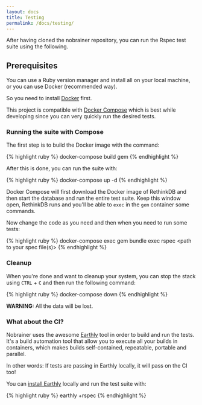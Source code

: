 ```yaml
---
layout: docs
title: Testing
permalink: /docs/testing/
---
```


After having cloned the nobrainer repository, you can run the Rspec test suite
using the following.

## Prerequisites

You can use a Ruby version manager and install all on your local machine, or you
can use Docker (recommended way).

So you need to install [Docker](https://docs.docker.com/get-docker/) first.

This project is compatible with [Docker Compose](https://docs.docker.com/compose/)
which is best while developing since you can very quickly run the desired tests.

### Running the suite with Compose

The first step is to build the Docker image with the command:

{% highlight ruby %}
docker-compose build gem
{% endhighlight %}

After this is done, you can run the suite with:

{% highlight ruby %}
docker-compose up -d
{% endhighlight %}

Docker Compose will first download the Docker image of RethinkDB and then start
the database and run the entire test suite.
Keep this window open, RethinkDB runs and you'll be able to `exec` in the `gem`
container some commands.

Now change the code as you need and then when you need to run some tests:

{% highlight ruby %}
docker-compose exec gem bundle exec rspec <path to your spec file(s)>
{% endhighlight %}

### Cleanup

When you're done and want to cleanup your system, you can stop the stack using
`CTRL` + `C` and then run the following command:

{% highlight ruby %}
docker-compose down
{% endhighlight %}

**WARNING:** All the data will be lost.

### What about the CI?

Nobrainer uses the awesome [Earthly](https://earthly.dev/) tool in order to
build and run the tests. It's a build automation tool that allow you to execute
all your builds in containers, which makes builds self-contained, repeatable,
portable and parallel.

In other words: If tests are passing in Earthly locally, it will pass on the CI
too!

You can [install Earthly](https://earthly.dev/get-earthly) locally and run
the test suite with:

{% highlight ruby %}
earthly +rspec
{% endhighlight %}
